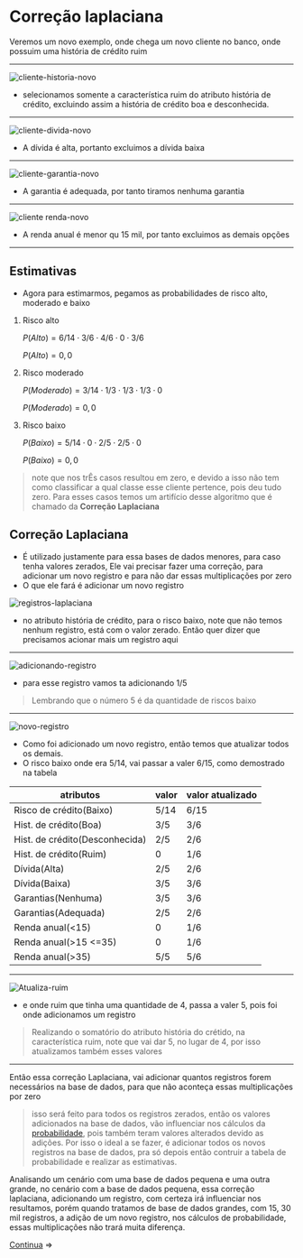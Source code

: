 # Correção laplaciana

Veremos um novo exemplo, onde chega um novo cliente no banco, onde possuim uma história de crédito ruim

---

![cliente-historia-novo](img/cliente-historia2.png)

- selecionamos somente a característica ruim do atributo história de crédito, excluindo assim a história de crédito boa e desconhecida.

---

![cliente-divida-novo](img/cliente-divida2.png)

- A dívida é alta, portanto excluimos a dívida baixa

---

![cliente-garantia-novo](img/cliente-garantia2.png)

- A garantia é adequada, por tanto tiramos nenhuma garantia

---

![cliente renda-novo](img/cliente-renda2.png)

- A renda anual é menor qu 15 mil, por tanto excluimos as demais opções

---

## Estimativas

- Agora para estimarmos, pegamos as probabilidades de risco alto, moderado e baixo

1. Risco alto

    $P(Alto) = 6/14 \cdot 3/6 \cdot 4/6 \cdot 0 \cdot 3/6$

    $P(Alto) = 0,0$

2. Risco moderado

    $P(Moderado) = 3/14 \cdot 1/3 \cdot 1/3 \cdot 1/3 \cdot 0$

    $P(Moderado) = 0,0$

3. Risco baixo

    $P(Baixo) = 5/14 \cdot 0 \cdot 2/5 \cdot 2/5 \cdot 0$

    $P(Baixo) = 0,0$

> note que nos trÊs casos resultou em zero, e devido a isso não tem como classificar a qual classe esse cliente pertence, pois deu tudo zero. Para esses casos temos um artifício desse algoritmo que é chamado da **Correção Laplaciana**

## Correção Laplaciana

- É utilizado justamente para essa bases de dados menores, para caso tenha valores zerados, Ele vai precisar fazer uma correção, para adicionar um novo registro e para não dar essas multiplicações por zero
- O que ele fará é adicionar um novo registro

![registros-laplaciana](img/registros-laplaciana.png)

- no atributo história de crédito, para o risco baixo, note que não temos nenhum registro, está com o valor zerado. Então quer dizer que precisamos acionar mais um registro aqui

---

![adicionando-registro](img/registro-adicionando-historia.png)

- para esse registro vamos ta adicionando 1/5

> Lembrando que o número 5 é da quantidade de riscos baixo

---

![novo-registro](img/novo-registro.png)

- Como foi adicionado um novo registro, então temos que atualizar todos os demais.
- O risco baixo onde era 5/14, vai passar a valer 6/15, como demostrado na tabela

atributos  |  valor | valor atualizado
-----------|--------|------
Risco de crédito(Baixo) | 5/14  | 6/15
Hist. de crédito(Boa) | 3/5   | 3/6
Hist. de crédito(Desconhecida) | 2/5   | 2/6
Hist. de crédito(Ruim) | 0     | 1/6
Dívida(Alta) | 2/5   | 2/6
Dívida(Baixa) | 3/5   | 3/6
Garantias(Nenhuma) | 3/5   | 3/6
Garantias(Adequada) | 2/5   | 2/6
Renda anual(<15) | 0     | 1/6
Renda anual(>15 <=35) | 0     | 1/6
Renda anual(>35) | 5/5   | 5/6

---

![Atualiza-ruim](img/atualiza-ruim.png)

- e onde ruim que tinha uma quantidade de 4, passa a valer 5, pois foi onde adicionamos um registro

> Realizando o somatório do atributo história do crétido, na característica ruim, note que vai dar 5, no lugar de 4, por isso atualizamos também esses valores

---

Então essa correção Laplaciana, vai adicionar quantos registros forem necessários na base de dados, para que não aconteça essas multiplicações por zero

> isso será feito para todos os registros zerados, então os valores adicionados na base de dados, vão influenciar nos cálculos da [probabilidade](#estimativas), pois também teram valores alterados devido as adições. Por isso o ideal a se fazer, é adicionar todos os novos registros na base de dados, pra só depois então contruir a tabela de probabilidade e realizar as estimativas.

Analisando um cenário com uma base de dados pequena e uma outra grande, no cenário com a base de dados pequena, essa correção laplaciana, adicionando um registro, com certeza irá influenciar nos resultamos, porém quando tratamos de base de dados grandes, com 15, 30 mil registros, a adição de um novo registro, nos cálculos de probabilidade, essas multiplicações não trará muita diferença.

[Continua](5%20-%20mais%20conceitos.md) $\Rightarrow$
